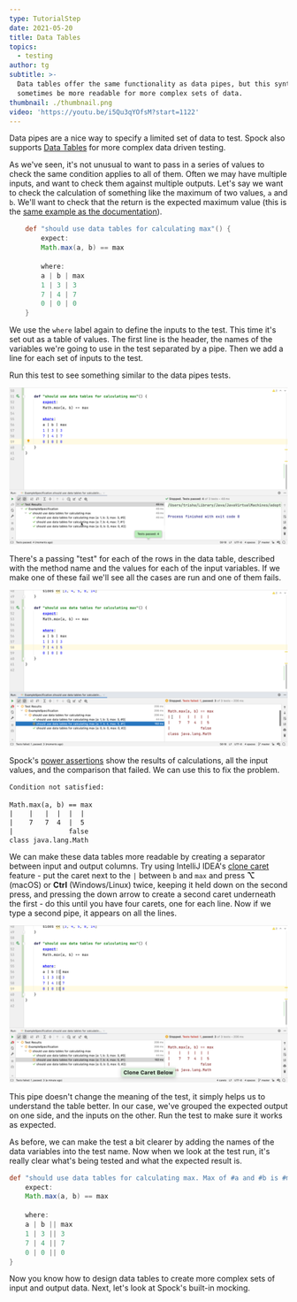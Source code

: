 ```yaml
---
type: TutorialStep
date: 2021-05-20
title: Data Tables
topics:
  - testing
author: tg
subtitle: >-
  Data tables offer the same functionality as data pipes, but this syntax can
  sometimes be more readable for more complex sets of data.
thumbnail: ./thumbnail.png
video: 'https://youtu.be/i5Qu3qYOfsM?start=1122'
---
```


Data pipes are a nice way to specify a limited set of data to test. Spock also supports [Data Tables](http://spockframework.org/spock/docs/2.0/all_in_one.html#data-tables) for more complex data driven testing.

As we've seen, it's not unusual to want to pass in a series of values to check the same condition applies to all of them. Often we may have multiple inputs, and want to check them against multiple outputs. Let's say we want to check the calculation of something like the maximum of two values, `a` and `b`. We'll want to check that the return is the expected maximum value (this is the [same example as the documentation](http://spockframework.org/spock/docs/2.0/all_in_one.html#data-tables)).

```groovy
    def "should use data tables for calculating max"() {
        expect:
        Math.max(a, b) == max

        where:
        a | b | max
        1 | 3 | 3
        7 | 4 | 7
        0 | 0 | 0
    }
```

We use the `where` label again to define the inputs to the test. This time it's set out as a table of values. The first line is the header, the names of the variables we're going to use in the test separated by a pipe. Then we add a line for each set of inputs to the test.

Run this test to see something similar to the data pipes tests.

![](./19.png)

There's a passing "test" for each of the rows in the data table, described with the method name and the values for each of the input variables. If we make one of these fail we'll see all the cases are run and one of them fails.

![](./20.png)

Spock's [power assertions](http://spockframework.org/spock/docs/2.0/all_in_one.html#_assertions_with_explicit_messages_now_include_power_assertions_output) show the results of calculations, all the input values, and the comparison that failed. We can use this to fix the problem.

``` 
Condition not satisfied:

Math.max(a, b) == max
|    |   |  |  |  |
|    7   7  4  |  5
|              false
class java.lang.Math
```

We can make these data tables more readable by creating a separator between input and output columns. Try using IntelliJ IDEA's [clone caret](https://www.jetbrains.com/help/idea/pro-tips.html#multiple-selections) feature - put the caret next to the `|` between `b` and `max` and press **⌥** (macOS) or **Ctrl** (Windows/Linux) twice, keeping it held down on the second press, and pressing the down arrow to create a second caret underneath the first - do this until you have four carets, one for each line. Now if we type a second pipe, it appears on all the lines.

![](./21.png)

This pipe doesn't change the meaning of the test, it simply helps us to understand the table better. In our case, we've grouped the expected output on one side, and the inputs on the other. Run the test to make sure it works as expected.

As before, we can make the test a bit clearer by adding the names of the data variables into the test name. Now when we look at the test run, it's really clear what's being tested and what the expected result is.

```groovy
def "should use data tables for calculating max. Max of #a and #b is #max"() {
    expect:
    Math.max(a, b) == max

    where:
    a | b || max
    1 | 3 || 3
    7 | 4 || 7
    0 | 0 || 0
}
```

Now you know how to design data tables to create more complex sets of input and output data. Next, let's look at Spock's built-in mocking.

